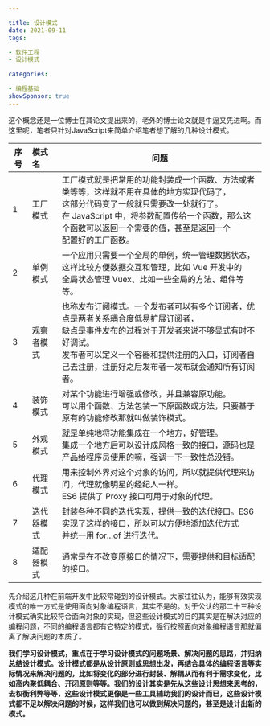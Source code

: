 ```yaml
---

title: 设计模式
date: 2021-09-11
tags: 

- 软件工程
- 设计模式

categories:

- 编程基础
showSponsor: true
---
```


这个概念还是一位博士在其论文提出来的，老外的博士论文就是牛逼又先进啊。而这里呢，笔者只针对JavaScript来简单介绍笔者想了解的几种设计模式。

| 序号 | 模式名     | 问题                                                         |
| ---- | :--------- | ------------------------------------------------------------ |
| 1    | 工厂模式   | 工厂模式就是把常用的功能封装成一个函数、方法或者类等等，这样就不用在具体的地方实现代码了，<br />这部分代码变了一般就只需要改一处就行了。<br />在 JavaScript 中，将参数配置传给一个函数，那么这个函数可以返回一个需要的值，甚至是返回一个<br />配置好的工厂函数。 |
| 2    | 单例模式   | 一个应用只需要一个全局的单例，统一管理数据状态，这样比较方便数据交互和管理，比如 Vue 开发中的<br />全局状态管理 Vuex、比如一些全局的方法、组件等等。 |
| 3    | 观察者模式 | 也称发布订阅模式。一个发布者可以有多个订阅者，优点是两者关系耦合度低易扩展订阅者，<br />缺点是事件发布的过程对于开发者来说不够显式有时不好调试。<br />发布者可以定义一个容器和提供注册的入口，订阅者自己去注册，注册好之后发布者一发布就会通知所有订阅者。 |
| 4    | 装饰模式   | 对某个功能进行增强或修改，并且兼容原功能。<br />可以用个函数、方法包装一下原函数或方法，只要基于原有的功能修改那就叫做装饰模式。 |
| 5    | 外观模式   | 就是单纯地将功能集成在一个地方，好管理。<br />集成一个地方后可以设计成风格一致的接口，源码也是产品给程序员使用的嘛，强调一下一致性总没错。 |
| 6    | 代理模式   | 用来控制外界对这个对象的访问，所以就提供代理来访问，代理就像明星的经纪人一样。<br />ES6 提供了 Proxy 接口可用于对象的代理。 |
| 7    | 迭代器模式 | 封装各种不同的迭代实现，提供一致的迭代接口。ES6 实现了这样的接口，所以可以方便地添加迭代方式<br />并统一用 for...of 进行迭代。 |
| 8    | 适配器模式 | 通常是在不改变原接口的情况下，需要提供和目标适配的接口。     |

先介绍这几种在前端开发中比较常碰到的设计模式。大家往往认为，能够有效实现模式的唯一方式是使用面向对象编程语言，其实不是的。对于公认的那二十三种设计模式确实比较符合面向对象的实现，但这些设计模式的目的其实是在解决对应的编程问题，不同的编程语言都有它特定的模式，强行按照面向对象编程语言那就偏离了解决问题的本质了。

**我们学习设计模式，重点在于学习设计模式的问题场景、解决问题的思路，并归纳总结设计模式。设计模式都是从设计原则或思想出发，再结合具体的编程语言等实际情况来解决问题的，比如将变化的部分进行封装、解耦从而有利于需求变化，比如高内聚低耦合、开闭原则等等。我们的设计其实是先从这些设计思想来思考的，去权衡利弊等等，这些设计模式更像是一些工具辅助我们的设计而已，这些设计模式都不足以解决问题的时候，这样我们也可以做到解决问题的，甚至是设计出新的模式。**

